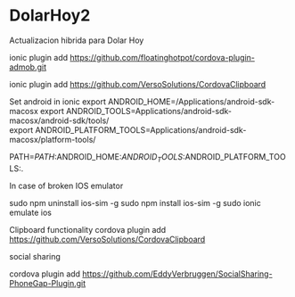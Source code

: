 DolarHoy2
=========

Actualizacion hibrida para Dolar Hoy

ionic plugin add https://github.com/floatinghotpot/cordova-plugin-admob.git

ionic plugin add https://github.com/VersoSolutions/CordovaClipboard



Set android in ionic
export ANDROID_HOME=/Applications/android-sdk-macosx
export ANDROID_TOOLS=Applications/android-sdk-macosx/android-sdk/tools/  
export ANDROID_PLATFORM_TOOLS=Applications/android-sdk-macosx/platform-tools/

PATH=$PATH:$ANDROID_HOME:$ANDROID_TOOLS:$ANDROID_PLATFORM_TOOLS:.


In case of broken IOS emulator

sudo npm uninstall ios-sim -g
sudo npm install ios-sim -g
sudo ionic emulate ios


Clipboard functionality
cordova plugin add https://github.com/VersoSolutions/CordovaClipboard


social sharing

cordova plugin add https://github.com/EddyVerbruggen/SocialSharing-PhoneGap-Plugin.git
